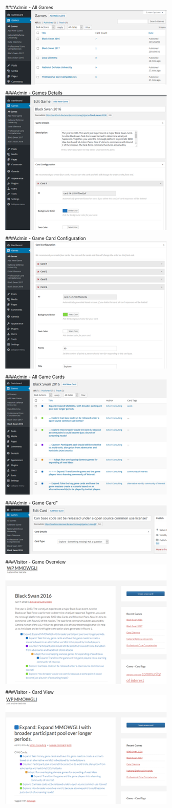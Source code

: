 ###Admin - All Games
![Admin - All Games](/raw/00-admin-all-games.PNG?raw=true "Admin - All Games")

###Admin - Games Details
![Admin - Games Details](/raw/01-admin-game-details-1.PNG?raw=true "Admin - Games Details")

###Admin - Game Card Configuration
![Admin - Game Card Configuration](/raw/02-admin-game-card-configuration.PNG?raw=true "Admin - Game Card Configuration")

###Admin - All Game Cards
![Admin - All Game Cards](/raw/03-admin-all-game-cards.PNG?raw=true "Admin - All Game Cards")

###Admin - Game Card"
![Admin - Game Card](/raw/04-admin-game-card.PNG?raw=true "Admin - Game Card")

###Visitor - Game Overview
![Visitor - Game Overview](/raw/06-visitor-game-overview.PNG?raw=true "Visitor - Game Overview")

###Visitor - Card View
![Visitor - Card View](/raw/07-visitor-card-view.PNG?raw=true "Visitor - Card View")

